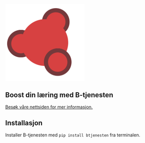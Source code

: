 <img src="graphics/b_logo_3.png" width = 250px>

## Boost din læring med B-tjenesten 

<a href="https://audunsh.github.io/btjenesten/">Besøk våre nettsiden for mer informasjon.</a>

## Installasjon

Installer B-tjenesten med <code>pip install btjenesten</code> fra terminalen.



